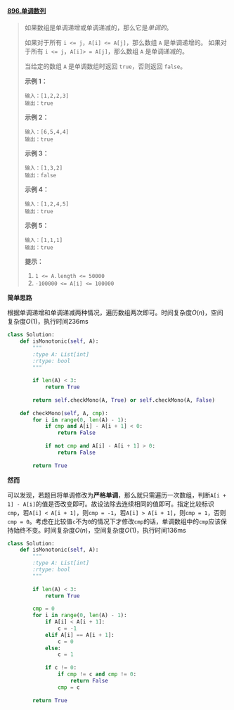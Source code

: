 #### [896.单调数列](https://leetcode-cn.com/problems/monotonic-array/)

> 如果数组是单调递增或单调递减的，那么它是*单调的*。
>
> 如果对于所有 `i <= j`，`A[i] <= A[j]`，那么数组 `A` 是单调递增的。 如果对于所有 `i <= j`，`A[i]> = A[j]`，那么数组 `A` 是单调递减的。
>
> 当给定的数组 `A` 是单调数组时返回 `true`，否则返回 `false`。
>
>  
>
> **示例 1：**
>
> ```
> 输入：[1,2,2,3]
> 输出：true
> ```
>
> **示例 2：**
>
> ```
> 输入：[6,5,4,4]
> 输出：true
> ```
>
> **示例 3：**
>
> ```
> 输入：[1,3,2]
> 输出：false
> ```
>
> **示例 4：**
>
> ```
> 输入：[1,2,4,5]
> 输出：true
> ```
>
> **示例 5：**
>
> ```
> 输入：[1,1,1]
> 输出：true
> ```
>
>  
>
> **提示：**
>
> 1. `1 <= A.length <= 50000`
> 2. `-100000 <= A[i] <= 100000`

**简单思路**

根据单调递增和单调递减两种情况，遍历数组两次即可。时间复杂度$O(n)$，空间复杂度$O(1)$，执行时间236ms

```python
class Solution:
    def isMonotonic(self, A):
        """
        :type A: List[int]
        :rtype: bool
        """
        
        if len(A) < 3:
            return True
        
        return self.checkMono(A, True) or self.checkMono(A, False)
    
    def checkMono(self, A, cmp):
        for i in range(0, len(A) - 1):
            if cmp and A[i] - A[i + 1] < 0:
                return False
            
            if not cmp and A[i] - A[i + 1] > 0:
                return False
        
        return True
```

**然而**

可以发现，若题目将单调修改为**严格单调**，那么就只需遍历一次数组，判断```A[i + 1] - A[i]```的值是否改变即可。故设法除去连续相同的值即可。指定比较标识```cmp```，若```A[i] < A[i + 1]```，则```cmp = -1```，若```A[i] > A[i + 1]```，则```cmp = 1```，否则```cmp = 0```。考虑在比较值```c```不为```0```的情况下才修改```cmp```的话，单调数组中的```cmp```应该保持始终不变。时间复杂度$O(n)$，空间复杂度$O(1)$，执行时间136ms

```python
class Solution:
    def isMonotonic(self, A):
        """
        :type A: List[int]
        :rtype: bool
        """
        
        if len(A) < 3:
            return True
        
        cmp = 0
        for i in range(0, len(A) - 1):
            if A[i] < A[i + 1]:
                c = -1
            elif A[i] == A[i + 1]:
                c = 0
            else:
                c = 1
            
            if c != 0:
                if cmp != c and cmp != 0:
                    return False
                cmp = c
        
        return True
```

